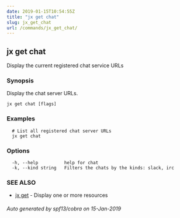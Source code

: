 ```yaml
---
date: 2019-01-15T10:54:55Z
title: "jx get chat"
slug: jx_get_chat
url: /commands/jx_get_chat/
---
```

## jx get chat

Display the current registered chat service URLs

### Synopsis

Display the chat server URLs.

```
jx get chat [flags]
```

### Examples

```
  # List all registered chat server URLs
  jx get chat
```

### Options

```
  -h, --help          help for chat
  -k, --kind string   Filters the chats by the kinds: slack, irc
```

### SEE ALSO

* [jx get](/commands/jx_get/)	 - Display one or more resources

###### Auto generated by spf13/cobra on 15-Jan-2019
